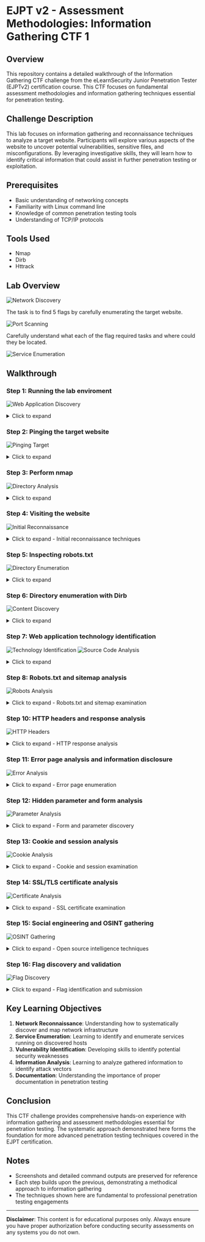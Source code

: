 # EJPT v2 - Assessment Methodologies: Information Gathering CTF 1

## Overview
This repository contains a detailed walkthrough of the Information Gathering CTF challenge from the eLearnSecurity Junior Penetration Tester (EJPTv2) certification course. This CTF focuses on fundamental assessment methodologies and information gathering techniques essential for penetration testing.

## Challenge Description
This lab focuses on information gathering and reconnaissance techniques to analyze a target website. Participants will explore various aspects of the website to uncover potential vulnerabilities, sensitive files, and misconfigurations. By leveraging investigative skills, they will learn how to identify critical information that could assist in further penetration testing or exploitation.

## Prerequisites
- Basic understanding of networking concepts
- Familiarity with Linux command line
- Knowledge of common penetration testing tools
- Understanding of TCP/IP protocols

## Tools Used
- Nmap
- Dirb
- Httrack

## Lab Overview 
![Network Discovery](picture1.png)

The task is to find 5 flags by carefully enumerating the target website.

![Port Scanning](picture2.png)

Carefully understand what each of the flag required tasks and where could they be located.

![Service Enumeration](picture3.png)

## Walkthrough

### Step 1: Running the lab enviroment
![Web Application Discovery](picture4.png)

<details> <summary>Click to expand</summary>

The first step was to launch the provided lab environment. This setup creates the controlled workspace where all subsequent testing and analysis will take place, ensuring a consistent and reproducible environment for the assessment.

</details>


### Step 2: Pinging the target website
![Pinging Target](picture5.png)

<details>
<summary>Click to expand</summary>

As a preliminary step, I performed a simple ping test to check whether the target system was reachable. This serves as a quick “handshake” to confirm that the host is active and responding before moving on to deeper enumeration. Establishing this baseline connectivity ensures that subsequent tests can be carried out smoothly and without unnecessary interruptions.

</details>

### Step 3: Perform nmap 
![Directory Analysis](picture8.png)

<details>
<summary>Click to expand</summary>

With connectivity confirmed, the next step was to run an Nmap scan on the target. This process helps identify open ports, available services, and potential entry points for further exploration. The scan provides a clearer picture of the system’s surface exposure, forming the foundation for deeper enumeration and vulnerability assessment.

</details>

### Step 4: Visiting the website
![Initial Reconnaissance](picture6.png)

<details>
<summary>Click to expand - Initial reconnaissance techniques</summary>

Following the Nmap scan, it was clear that the target was running a web service on port 80. Navigating to the IP address in a browser revealed a WordPress-based website. This initial reconnaissance provided valuable insight into the type of application in use, setting the stage for further enumeration of potential vulnerabilities specific to WordPress.

</details>

### Step 5: Inspecting robots.txt
![Directory Enumeration](picture7.png)

<details>
<summary>Click to expand</summary>

A useful clue from the first flag hint. I examined the robots.txt file located at the root of the server. This file serves as a set of guidelines for search engines, essentially telling them what content to index and what to avoid.

</details>

### Step 6: Directory enumeration with Dirb
![Content Discovery](picture9.png)

<details>
<summary>Click to expand</summary>

Using Dirb to discover hidden directories and files on the target website. This automated tool helps identify potential entry points and sensitive resources that may not be linked from the main pages.

</details>

### Step 7: Web application technology identification
![Technology Identification](picture10.png)
![Source Code Analysis](picture11.png)
<details>
<summary>Click to expand</summary>

Identifying the specific technologies, frameworks, and versions used by the target web application. This information helps in understanding potential attack vectors and known vulnerabilities.

</details>

### Step 8: Robots.txt and sitemap analysis
![Robots Analysis](picture12.png)

<details>
<summary>Click to expand - Robots.txt and sitemap examination</summary>

Checking for robots.txt file and sitemaps to understand the website structure and identify directories or files that the website administrators don't want indexed by search engines.

</details>

### Step 10: HTTP headers and response analysis
![HTTP Headers](picture13.png)

<details>
<summary>Click to expand - HTTP response analysis</summary>

Analyzing HTTP headers to gather information about the web server, security headers, cookies, and other response details that might reveal security configurations or vulnerabilities.

</details>

### Step 11: Error page analysis and information disclosure
![Error Analysis](picture14.png)

<details>
<summary>Click to expand - Error page enumeration</summary>

Testing for custom error pages and analyzing error messages that might disclose sensitive information about the web application, database, or server configuration.

</details>

### Step 12: Hidden parameter and form analysis
![Parameter Analysis](picture15.png)

<details>
<summary>Click to expand - Form and parameter discovery</summary>

Identifying hidden form parameters, analyzing form submissions, and testing for parameter manipulation vulnerabilities that could lead to information disclosure.

</details>

### Step 13: Cookie and session analysis
![Cookie Analysis](picture16.png)

<details>
<summary>Click to expand - Cookie and session examination</summary>

Examining cookies and session management to understand how the application handles user sessions and whether there are any security weaknesses in session implementation.

</details>

### Step 14: SSL/TLS certificate analysis
![Certificate Analysis](picture17.png)

<details>
<summary>Click to expand - SSL certificate examination</summary>

Analyzing SSL/TLS certificates to gather information about the organization, validity periods, and potential certificate-related vulnerabilities or misconfigurations.

</details>

### Step 15: Social engineering and OSINT gathering
![OSINT Gathering](picture18.png)

<details>
<summary>Click to expand - Open source intelligence techniques</summary>

Gathering publicly available information about the target organization, employees, and infrastructure that could be useful for the assessment or social engineering attacks.

</details>

### Step 16: Flag discovery and validation
![Flag Discovery](picture19.png)

<details>
<summary>Click to expand - Flag identification and submission</summary>

Systematically identifying and validating the 5 flags hidden throughout the target website using the information gathered from previous enumeration steps.

</details>

## Key Learning Objectives

1. **Network Reconnaissance**: Understanding how to systematically discover and map network infrastructure
2. **Service Enumeration**: Learning to identify and enumerate services running on discovered hosts
3. **Vulnerability Identification**: Developing skills to identify potential security weaknesses
4. **Information Analysis**: Learning to analyze gathered information to identify attack vectors
5. **Documentation**: Understanding the importance of proper documentation in penetration testing


## Conclusion

This CTF challenge provides comprehensive hands-on experience with information gathering and assessment methodologies essential for penetration testing. The systematic approach demonstrated here forms the foundation for more advanced penetration testing techniques covered in the EJPT certification.

## Notes

- Screenshots and detailed command outputs are preserved for reference
- Each step builds upon the previous, demonstrating a methodical approach to information gathering
- The techniques shown here are fundamental to professional penetration testing engagements

---

**Disclaimer**: This content is for educational purposes only. Always ensure you have proper authorization before conducting security assessments on any systems you do not own.